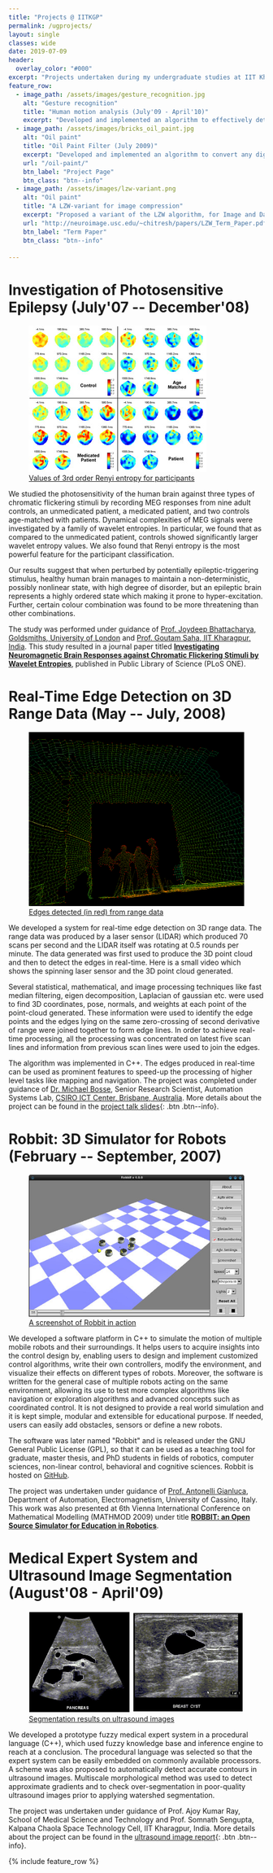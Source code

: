 ```yaml
---
title: "Projects @ IITKGP"
permalink: /ugprojects/
layout: single
classes: wide
date: 2019-07-09
header:
  overlay_color: "#000"
excerpt: "Projects undertaken during my undergraduate studies at IIT Kharagpur, India"
feature_row:
  - image_path: /assets/images/gesture_recognition.jpg
    alt: "Gesture recognition"
    title: "Human motion analysis (July'09 - April'10)"
    excerpt: "Developed and implemented an algorithm to effectively detect and analyze human motion, in a video sequence, to classify human behavior. This work involves human detection using silhouette and Blobs and behavior classification using stick figures and classification techniques."
  - image_path: /assets/images/bricks_oil_paint.jpg
    alt: "Oil paint"
    title: "Oil Paint Filter (July 2009)"
    excerpt: "Developed and implemented an algorithm to convert any digital image to give oil paint effect by finding a representative color for small patched region."
    url: "/oil-paint/"
    btn_label: "Project Page"
    btn_class: "btn--info"
  - image_path: /assets/images/lzw-variant.png
    alt: "Oil paint"
    title: "A LZW-variant for image compression"
    excerpt: "Proposed a variant of the LZW algorithm, for Image and Data Compression, which gives a preference to the most occurring contiguous symbol sequences, while adding these sequences into a fixed size dictionary. This proposed variant showed better compression than traditional LZW algorithm but with computational overheads."
    url: "http://neuroimage.usc.edu/~chitresh/papers/LZW_Term_Paper.pdf"
    btn_label: "Term Paper"
    btn_class: "btn--info"

---
```



# Investigation of Photosensitive Epilepsy    (July'07 -- December'08)
<figure class="align-right">
  <a href="http://www.plosone.org/article/info:doi/10.1371/journal.pone.0007173"><img src="/assets/images/photo_epilepsy_entropy.jpg" alt="Renyi entropy plot">
  <figcaption>Values of 3rd order Renyi entropy for participants</figcaption></a>
</figure> 
We studied the photosensitivity of the human brain against three types of chromatic flickering stimuli by recording MEG responses from nine adult controls, an unmedicated patient, a medicated patient, and two controls age-matched with patients. Dynamical complexities of MEG signals were investigated by a family of wavelet entropies. In particular, we found that as compared to the unmedicated patient, controls showed significantly larger wavelet entropy values. We also found that Renyi entropy is the most powerful feature for the participant classification.

Our results suggest that when perturbed by potentially epileptic-triggering stimulus, healthy human brain manages to maintain a non-deterministic, possibly nonlinear state, with high degree of disorder, but an epileptic brain represents a highly ordered state which making it prone to hyper-excitation. Further, certain colour combination was found to be more threatening than other combinations.

The study was performed under guidance of [Prof. Joydeep Bhattacharya, Goldsmiths, University of London](http://www.gold.ac.uk/psychology/staff/bhattacharya/) and [Prof. Goutam Saha, IIT Kharagpur, India](https://scholar.google.com/citations?user=rVz2ANcAAAAJ&hl=en). This study resulted in a journal paper titled **[<i class="fas fa-external-link-square-alt" aria-hidden="true"></i> Investigating Neuromagnetic Brain Responses against Chromatic Flickering Stimuli by Wavelet Entropies](http://www.plosone.org/article/info:doi/10.1371/journal.pone.0007173)**, published in Public Library of Science (PLoS ONE).


# Real-Time Edge Detection on 3D Range Data    (May -- July, 2008)<a name="EdgeDetectionRangeData"></a>
<figure class="align-left">
  <a href="http://neuroimage.usc.edu/~chitresh/papers/CSIRO_talk_chitresh.pdf"><img src="/assets/images/lidar_edge_2.png" alt="">
  <figcaption>Edges detected (in red) from range data</figcaption></a>
</figure> 
We developed a system for real-time edge detection on 3D range data. The range data was produced by a laser sensor (LIDAR) which produced 70 scans per second and the LIDAR itself was rotating at 0.5 rounds per minute. The data generated was first used to produce the 3D point cloud and then to detect the edges in real-time. Here is a small video which shows the spinning laser sensor and the 3D point cloud generated.

Several statistical, mathematical, and image processing techniques like fast median filtering, eigen decomposition, Laplacian of gaussian etc. were used to find 3D coordinates, pose, normals, and weights at each point of the point-cloud generated. These information were used to identify the edge points and the edges lying on the same zero-crossing of second derivative of range were joined together to form edge lines. In order to achieve real-time processing, all the processing was concentrated on latest five scan lines and information from previous scan lines were used to join the edges.

The algorithm was implemented in C++. The edges produced in real-time can be used as prominent features to speed-up the processing of higher level tasks like mapping and navigation. The project was completed under guidance of [Dr. Michael Bosse](https://ch.linkedin.com/in/mike-bosse-3342392), Senior Research Scientist, Automation Systems Lab, [CSIRO ICT Center, Brisbane, Australia](http://www.csiro.au/en/Research). More details about the project can be found in the [<i class="fa fa-file-pdf" aria-hidden="true"></i> project talk slides](http://neuroimage.usc.edu/~chitresh/papers/CSIRO_talk_chitresh.pdf){: .btn .btn--info}.



# Robbit: 3D Simulator for Robots (February -- September, 2007)
<figure class="align-right">
  <a href="http://cbhushan.github.io/robbit/"><img src="/assets/images/robbitv4.0.0_2.jpg" alt="">
  <figcaption>A screenshot of Robbit in action</figcaption></a>
</figure> 
We developed a software platform in C++ to simulate the motion of multiple mobile robots and their surroundings. It helps users to acquire insights into the control design by, enabling users to design and implement customized control algorithms, write their own controllers, modify the environment, and visualize their effects on different types of robots. Moreover, the software is written for the general case of multiple robots acting on the same environment, allowing its use to test more complex algorithms like navigation or exploration algorithms and advanced concepts such as coordinated control. It is not designed to provide a real world simulation and it is kept simple, modular and extensible for educational purpose. If needed, users can easily add obstacles, sensors or define a new robots.

The software was later named "Robbit" and is released under the GNU General Public License (GPL), so that it can be used as a teaching tool for graduate, master thesis, and PhD students in fields of robotics, computer sciences, non-linear control, behavioral and cognitive sciences. Robbit is hosted on [GitHub](http://cbhushan.github.io/robbit/). 

The project was undertaken under guidance of [Prof. Antonelli Gianluca](https://scholar.google.com/citations?user=dP-4awwAAAAJ&hl=en), Department of Automation, Electromagnetism, University of Cassino, Italy. This work was also presented at 6th Vienna International Conference on Mathematical Modelling (MATHMOD 2009) under title **[<i class="fa fa-file-pdf" aria-hidden="true"></i> ROBBIT: an Open Source Simulator for Education in Robotics](http://neuroimage.usc.edu/~chitresh/papers/ROBBIT_MATHMOD_09.pdf)**.



# Medical Expert System and Ultrasound Image Segmentation (August'08 - April'09)
<figure class="align-left">
  <a href="http://neuroimage.usc.edu/~chitresh/papers/Ultrasound_image_report.pdf"><img src="/assets/images/ultrasound_segmentation2.jpg" alt="">
  <figcaption>Segmentation results on ultrasound images</figcaption></a>
</figure> 
We developed a prototype fuzzy medical expert system in a procedural language (C++), which used fuzzy knowledge base and inference engine to reach at a conclusion. The procedural language was selected so that the expert system can be easily embedded on commonly available processors. A scheme was also proposed to automatically detect accurate contours in ultrasound images. Multiscale morphological method was used to detect approximate gradients and to check over-segmentation in poor-quality ultrasound images prior to applying watershed segmentation.

The project was undertaken under guidance of Prof. Ajoy Kumar Ray, School of Medical Science and Technology and Prof. Somnath Sengupta, Kalpana Chaola Space Technology Cell, IIT Kharagpur, India. More details about the project can be found in the [<i class="fa fa-file-pdf" aria-hidden="true"></i> ultrasound image report](http://neuroimage.usc.edu/~chitresh/papers/Ultrasound_image_report.pdf){: .btn .btn--info}.





{% include feature_row %}


